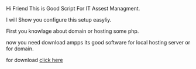 Hi Friend This is Good Script For IT Assest Managment.

I will Show you configure this setup easyliy.

First you knowlage about domain or hosting some php.

now you need download ampps its good software for local hosting server or for domain.

for download [click here](http://s1.softaculous.com/a/ampps/files/Ampps-xp-3.4-setup.exe)
